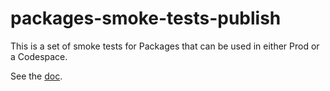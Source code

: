 # packages-smoke-tests-publish

This is a set of smoke tests for Packages that can be used in either Prod or a Codespace.

See the [doc](https://github.com/github/c2c-package-registry/blob/main/docs/knowledge-transfer-2023/2023-06-06-Packages-Smoke-Tests.md).